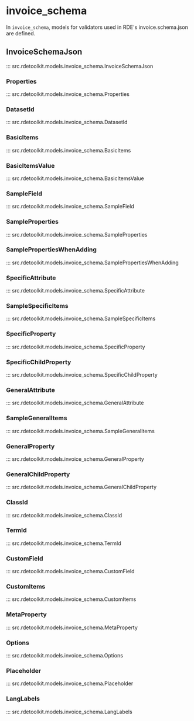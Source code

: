 # invoice_schema

In `invoice_schema`, models for validators used in RDE's invoice.schema.json are defined.

## InvoiceSchemaJson

::: src.rdetoolkit.models.invoice_schema.InvoiceSchemaJson

### Properties

::: src.rdetoolkit.models.invoice_schema.Properties

### DatasetId

::: src.rdetoolkit.models.invoice_schema.DatasetId

### BasicItems

::: src.rdetoolkit.models.invoice_schema.BasicItems

### BasicItemsValue

::: src.rdetoolkit.models.invoice_schema.BasicItemsValue

### SampleField

::: src.rdetoolkit.models.invoice_schema.SampleField

### SampleProperties

::: src.rdetoolkit.models.invoice_schema.SampleProperties

### SamplePropertiesWhenAdding

::: src.rdetoolkit.models.invoice_schema.SamplePropertiesWhenAdding

### SpecificAttribute

::: src.rdetoolkit.models.invoice_schema.SpecificAttribute

### SampleSpecificItems

::: src.rdetoolkit.models.invoice_schema.SampleSpecificItems

### SpecificProperty

::: src.rdetoolkit.models.invoice_schema.SpecificProperty

### SpecificChildProperty

::: src.rdetoolkit.models.invoice_schema.SpecificChildProperty

### GeneralAttribute

::: src.rdetoolkit.models.invoice_schema.GeneralAttribute

### SampleGeneralItems

::: src.rdetoolkit.models.invoice_schema.SampleGeneralItems

### GeneralProperty

::: src.rdetoolkit.models.invoice_schema.GeneralProperty

### GeneralChildProperty

::: src.rdetoolkit.models.invoice_schema.GeneralChildProperty

### ClassId

::: src.rdetoolkit.models.invoice_schema.ClassId

### TermId

::: src.rdetoolkit.models.invoice_schema.TermId

### CustomField

::: src.rdetoolkit.models.invoice_schema.CustomField

### CustomItems

::: src.rdetoolkit.models.invoice_schema.CustomItems

### MetaProperty

::: src.rdetoolkit.models.invoice_schema.MetaProperty

### Options

::: src.rdetoolkit.models.invoice_schema.Options

### Placeholder

::: src.rdetoolkit.models.invoice_schema.Placeholder

### LangLabels

::: src.rdetoolkit.models.invoice_schema.LangLabels
